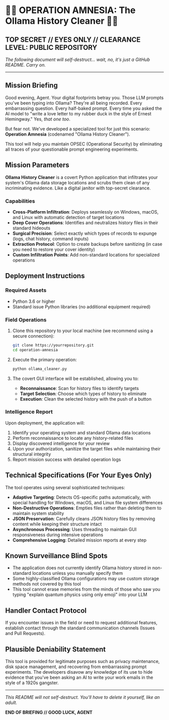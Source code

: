 # 🕵️‍♀️ OPERATION AMNESIA: The Ollama History Cleaner 🕵️‍♂️

## TOP SECRET // EYES ONLY // CLEARANCE LEVEL: PUBLIC REPOSITORY

*The following document will self-destruct... wait, no, it's just a GitHub README. Carry on.*

---

## Mission Briefing

Good evening, Agent. Your digital footprints betray you. Those LLM prompts you've been typing into Ollama? They're all being recorded. Every embarrassing question. Every half-baked prompt. Every time you asked the AI model to "write a love letter to my rubber duck in the style of Ernest Hemingway." Yes, *that one too*.

But fear not. We've developed a specialized tool for just this scenario: **Operation Amnesia** (codenamed "Ollama History Cleaner").

This tool will help you maintain OPSEC (Operational Security) by eliminating all traces of your questionable prompt engineering experiments.

## Mission Parameters

**Ollama History Cleaner** is a covert Python application that infiltrates your system's Ollama data storage locations and scrubs them clean of any incriminating evidence. Like a digital janitor with top-secret clearance.

### Capabilities

- **Cross-Platform Infiltration**: Deploys seamlessly on Windows, macOS, and Linux with automatic detection of target locations
- **Deep Cover Operations**: Identifies and neutralizes history files in their standard hideouts
- **Surgical Precision**: Select exactly which types of records to expunge (logs, chat history, command inputs)
- **Extraction Protocol**: Option to create backups before sanitizing (in case you need to restore your cover identity)
- **Custom Infiltration Points**: Add non-standard locations for specialized operations

## Deployment Instructions

### Required Assets

- Python 3.6 or higher
- Standard issue Python libraries (no additional equipment required)

### Field Operations

1. Clone this repository to your local machine (we recommend using a secure connection):
   ```bash
   git clone https://yourrepository.git
   cd operation-amnesia
   ```

2. Execute the primary operation:
   ```bash
   python ollama_cleaner.py
   ```

3. The covert GUI interface will be established, allowing you to:
   - **Reconnaissance**: Scan for history files to identify targets
   - **Target Selection**: Choose which types of history to eliminate
   - **Execution**: Clean the selected history with the push of a button

### Intelligence Report

Upon deployment, the application will:

1. Identify your operating system and standard Ollama data locations
2. Perform reconnaissance to locate any history-related files
3. Display discovered intelligence for your review
4. Upon your authorization, sanitize the target files while maintaining their structural integrity
5. Report mission success with detailed operation logs

## Technical Specifications (For Your Eyes Only)

The tool operates using several sophisticated techniques:

- **Adaptive Targeting**: Detects OS-specific paths automatically, with special handling for Windows, macOS, and Linux file system differences
- **Non-Destructive Operations**: Empties files rather than deleting them to maintain system stability
- **JSON Preservation**: Carefully cleans JSON history files by removing content while keeping their structure intact
- **Asynchronous Processing**: Uses threading to maintain GUI responsiveness during intensive operations
- **Comprehensive Logging**: Detailed mission reports at every step

## Known Surveillance Blind Spots

- The application does not currently identify Ollama history stored in non-standard locations unless you manually specify them
- Some highly-classified Ollama configurations may use custom storage methods not covered by this tool
- This tool cannot erase memories from the minds of those who saw you typing "explain quantum physics using only emoji" into your LLM

## Handler Contact Protocol

If you encounter issues in the field or need to request additional features, establish contact through the standard communication channels (Issues and Pull Requests).

## Plausible Deniability Statement

This tool is provided for legitimate purposes such as privacy maintenance, disk space management, and recovering from embarrassing prompt experiments. The developers disavow any knowledge of its use to hide evidence that you've been asking an AI to write your work emails in the style of a 1920s gangster.

---

*This README will not self-destruct. You'll have to delete it yourself, like an adult.*

**END OF BRIEFING // GOOD LUCK, AGENT**
